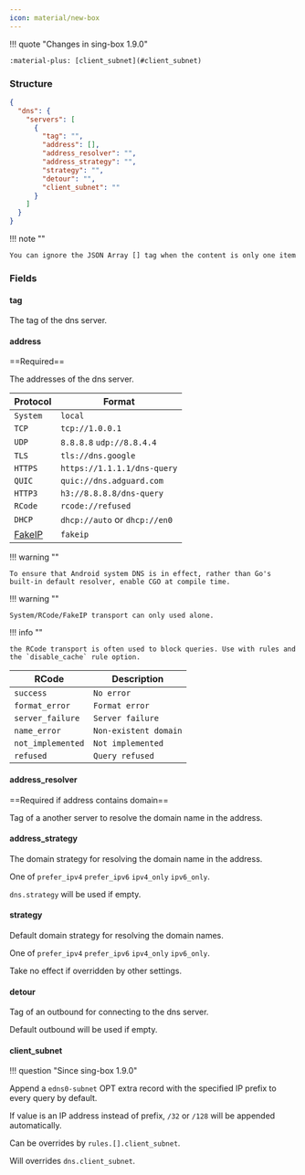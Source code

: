 ```yaml
---
icon: material/new-box
---
```


!!! quote "Changes in sing-box 1.9.0"

    :material-plus: [client_subnet](#client_subnet)

### Structure

```json
{
  "dns": {
    "servers": [
      {
        "tag": "",
        "address": [],
        "address_resolver": "",
        "address_strategy": "",
        "strategy": "",
        "detour": "",
        "client_subnet": ""
      }
    ]
  }
}
```

!!! note ""

    You can ignore the JSON Array [] tag when the content is only one item

### Fields

#### tag

The tag of the dns server.

#### address

==Required==

The addresses of the dns server.

| Protocol                             | Format                        |
|--------------------------------------|-------------------------------|
| `System`                             | `local`                       |
| `TCP`                                | `tcp://1.0.0.1`               |
| `UDP`                                | `8.8.8.8` `udp://8.8.4.4`     |
| `TLS`                                | `tls://dns.google`            |
| `HTTPS`                              | `https://1.1.1.1/dns-query`   |
| `QUIC`                               | `quic://dns.adguard.com`      |
| `HTTP3`                              | `h3://8.8.8.8/dns-query`      |
| `RCode`                              | `rcode://refused`             |
| `DHCP`                               | `dhcp://auto` or `dhcp://en0` |
| [FakeIP](/configuration/dns/fakeip/) | `fakeip`                      |

!!! warning ""

    To ensure that Android system DNS is in effect, rather than Go's built-in default resolver, enable CGO at compile time.

!!! warning ""

    System/RCode/FakeIP transport can only used alone.

!!! info ""

    the RCode transport is often used to block queries. Use with rules and the `disable_cache` rule option.

| RCode             | Description           | 
|-------------------|-----------------------|
| `success`         | `No error`            |
| `format_error`    | `Format error`        |
| `server_failure`  | `Server failure`      |
| `name_error`      | `Non-existent domain` |
| `not_implemented` | `Not implemented`     |
| `refused`         | `Query refused`       |

#### address_resolver

==Required if address contains domain==

Tag of a another server to resolve the domain name in the address.

#### address_strategy

The domain strategy for resolving the domain name in the address.

One of `prefer_ipv4` `prefer_ipv6` `ipv4_only` `ipv6_only`.

`dns.strategy` will be used if empty.

#### strategy

Default domain strategy for resolving the domain names.

One of `prefer_ipv4` `prefer_ipv6` `ipv4_only` `ipv6_only`.

Take no effect if overridden by other settings.

#### detour

Tag of an outbound for connecting to the dns server.

Default outbound will be used if empty.

#### client_subnet

!!! question "Since sing-box 1.9.0"

Append a `edns0-subnet` OPT extra record with the specified IP prefix to every query by default.

If value is an IP address instead of prefix, `/32` or `/128` will be appended automatically.

Can be overrides by `rules.[].client_subnet`.

Will overrides `dns.client_subnet`.
